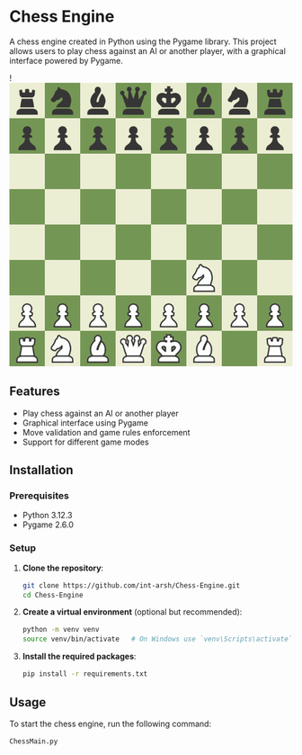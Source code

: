 # Chess Engine

A chess engine created in Python using the Pygame library. This project allows users to play chess against an AI or another player, with a graphical interface powered by Pygame.

!![chessgif.gif](chessgif.gif)

## Features

- Play chess against an AI or another player
- Graphical interface using Pygame
- Move validation and game rules enforcement
- Support for different game modes

## Installation

### Prerequisites

- Python 3.12.3
- Pygame 2.6.0

### Setup

1. **Clone the repository**:
    ```sh
    git clone https://github.com/int-arsh/Chess-Engine.git
    cd Chess-Engine
    ```

2. **Create a virtual environment** (optional but recommended):
    ```sh
    python -m venv venv
    source venv/bin/activate   # On Windows use `venv\Scripts\activate`
    ```

3. **Install the required packages**:
    ```sh
    pip install -r requirements.txt
    ```

## Usage

To start the chess engine, run the following command:
```sh
ChessMain.py
